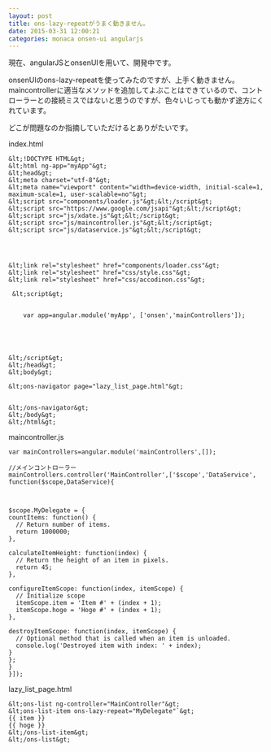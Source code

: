 ```yaml
---
layout: post
title: ons-lazy-repeatがうまく動きません。
date: 2015-03-31 12:00:21
categories: monaca onsen-ui angularjs
---
```

<p>現在、angularJSとonsenUIを用いて、開発中です。</p>

<p>onsenUIのons-lazy-repeatを使ってみたのですが、上手く動きません。<br>
maincontrollerに適当なメソッドを追加してよぶことはできているので、コントローラーとの接続ミスではないと思うのですが、色々いじっても動かず途方にくれています。</p>

<p>どこが問題なのか指摘していただけるとありがたいです。</p>

<p>index.html</p>

```
&lt;!DOCTYPE HTML&gt;
&lt;html ng-app="myApp"&gt;
&lt;head&gt;
&lt;meta charset="utf-8"&gt;
&lt;meta name="viewport" content="width=device-width, initial-scale=1, maximum-scale=1, user-scalable=no"&gt;
&lt;script src="components/loader.js"&gt;&lt;/script&gt;
&lt;script src="https://www.google.com/jsapi"&gt;&lt;/script&gt;
&lt;script src="js/xdate.js"&gt;&lt;/script&gt;
&lt;script src="js/maincontroller.js"&gt;&lt;/script&gt;
&lt;script src="js/dataservice.js"&gt;&lt;/script&gt;




&lt;link rel="stylesheet" href="components/loader.css"&gt;
&lt;link rel="stylesheet" href="css/style.css"&gt;
&lt;link rel="stylesheet" href="css/accodinon.css"&gt;

 &lt;script&gt;


    var app=angular.module('myApp', ['onsen','mainControllers']);





&lt;/script&gt;
&lt;/head&gt;
&lt;body&gt;

&lt;ons-navigator page="lazy_list_page.html"&gt;


&lt;/ons-navigator&gt; 
&lt;/body&gt;
&lt;/html&gt;
```

<p>maincontroller.js</p>

```
var mainControllers=angular.module('mainControllers',[]);

//メインコントローラー        
mainControllers.controller('MainController',['$scope','DataService',
function($scope,DataService){



$scope.MyDelegate = {
countItems: function() {
  // Return number of items.
  return 1000000;
},

calculateItemHeight: function(index) {
  // Return the height of an item in pixels.
  return 45;
},

configureItemScope: function(index, itemScope) {
  // Initialize scope
  itemScope.item = 'Item #' + (index + 1);
  itemScope.hoge = 'Hoge #' + (index + 1);
},

destroyItemScope: function(index, itemScope) {
  // Optional method that is called when an item is unloaded.
  console.log('Destroyed item with index: ' + index);
}
};
}
}]);
```

<p>lazy_list_page.html</p>

```
&lt;ons-list ng-controller="MainController"&gt;
&lt;ons-list-item ons-lazy-repeat="MyDelegate"`&gt;
{{ item }}
{{ hoge }}
&lt;/ons-list-item&gt;
&lt;/ons-list&gt;
```
